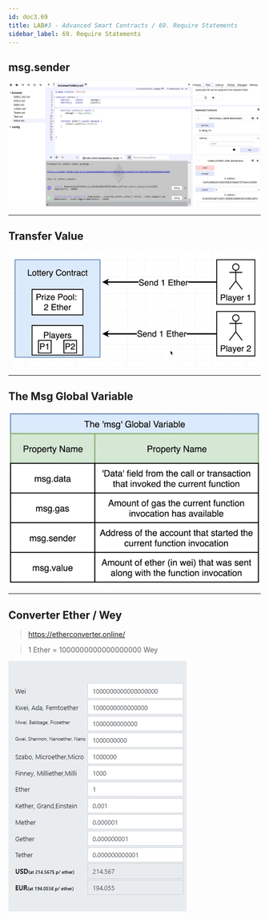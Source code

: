 ```yaml
---
id: doc3.69
title: LAB#3 - Advanced Smart Contracts / 69. Require Statements
sidebar_label: 69. Require Statements
---
```


## msg.sender


![alt text](.\assets\Imagem69_1.jpg)

---

## Transfer Value


![alt text](.\assets\Imagem69_2.jpg)


---

## The Msg Global Variable


![alt text](.\assets\Imagem69_3.jpg)

---

## Converter Ether / Wey

> https://etherconverter.online/

> 1 Ether = 1000000000000000000 Wey


![alt text](.\assets\Imagem69_4.jpg)

